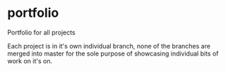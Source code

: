 # portfolio
Portfolio for all projects

Each project is in it's own individual branch, none of the branches are merged into master for the sole purpose of showcasing individual bits of work on it's on.
